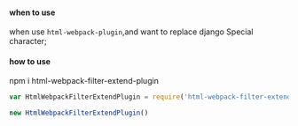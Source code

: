 #### when to use

when use `html-webpack-plugin`,and want to replace django Special character;

#### how to use

npm i html-webpack-filter-extend-plugin

``` javascript
var HtmlWebpackFilterExtendPlugin = require('html-webpack-filter-extend-plugin');

new HtmlWebpackFilterExtendPlugin()

``` 
